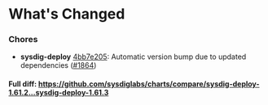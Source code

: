 # What's Changed

### Chores
- **sysdig-deploy** [4bb7e205](https://github.com/sysdiglabs/charts/commit/4bb7e20544a9f377e99ee7d3b5fd90ccde95cb71): Automatic version bump due to updated dependencies ([#1864](https://github.com/sysdiglabs/charts/issues/1864))
#### Full diff: https://github.com/sysdiglabs/charts/compare/sysdig-deploy-1.61.2...sysdig-deploy-1.61.3
